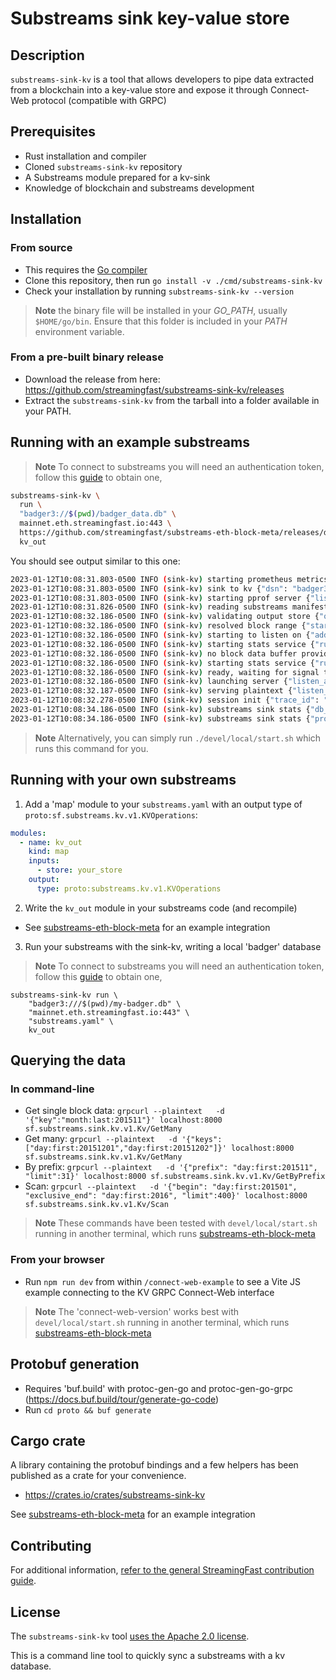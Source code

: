 # Substreams sink key-value store

## Description

`substreams-sink-kv` is a tool that allows developers to pipe data extracted from a blockchain into a key-value store and expose it through Connect-Web protocol (compatible with GRPC)

## Prerequisites

- Rust installation and compiler
- Cloned `substreams-sink-kv` repository
- A Substreams module prepared for a kv-sink
- Knowledge of blockchain and substreams development

## Installation

### From source

* This requires the [Go compiler](https://go.dev/)
* Clone this repository, then run `go install -v ./cmd/substreams-sink-kv`
* Check your installation by running `substreams-sink-kv --version`

> **Note** the binary file will be installed in your *GO_PATH*, usually `$HOME/go/bin`. Ensure that this folder is included in your *PATH* environment variable.

### From a pre-built binary release

* Download the release from here: https://github.com/streamingfast/substreams-sink-kv/releases
* Extract the `substreams-sink-kv` from the tarball into a folder available in your PATH.

## Running with an example substreams

> **Note** To connect to substreams you will need an authentication token, follow this [guide](https://substreams.streamingfast.io/reference-and-specs/authentication) to obtain one,

```bash
substreams-sink-kv \
  run \
  "badger3://$(pwd)/badger_data.db" \
  mainnet.eth.streamingfast.io:443 \
  https://github.com/streamingfast/substreams-eth-block-meta/releases/download/v0.4.0/substreams-eth-block-meta-v0.4.0.spkg \
  kv_out
```

You should see output similar to this one:
```bash
2023-01-12T10:08:31.803-0500 INFO (sink-kv) starting prometheus metrics server {"listen_addr": "localhost:9102"}
2023-01-12T10:08:31.803-0500 INFO (sink-kv) sink to kv {"dsn": "badger3:///Users/stepd/repos/substreams-sink-kv/badger_data.db", "endpoint": "mainnet.eth.streamingfast.io:443", "manifest_path": "https://github.com/streamingfast/substreams-eth-block-meta/releases/download/v0.4.0/substreams-eth-block-meta-v0.4.0.spkg", "output_module_name": "kv_out", "block_range": ""}
2023-01-12T10:08:31.803-0500 INFO (sink-kv) starting pprof server {"listen_addr": "localhost:6060"}
2023-01-12T10:08:31.826-0500 INFO (sink-kv) reading substreams manifest {"manifest_path": "https://github.com/streamingfast/substreams-eth-block-meta/releases/download/v0.4.0/substreams-eth-block-meta-v0.4.0.spkg"}
2023-01-12T10:08:32.186-0500 INFO (sink-kv) validating output store {"output_store": "kv_out"}
2023-01-12T10:08:32.186-0500 INFO (sink-kv) resolved block range {"start_block": 0, "stop_block": 0}
2023-01-12T10:08:32.186-0500 INFO (sink-kv) starting to listen on {"addr": "localhost:8000"}
2023-01-12T10:08:32.186-0500 INFO (sink-kv) starting stats service {"runs_each": "2s"}
2023-01-12T10:08:32.186-0500 INFO (sink-kv) no block data buffer provided. since undo steps are possible, using default buffer size {"size": 12}
2023-01-12T10:08:32.186-0500 INFO (sink-kv) starting stats service {"runs_each": "2s"}
2023-01-12T10:08:32.186-0500 INFO (sink-kv) ready, waiting for signal to quit
2023-01-12T10:08:32.186-0500 INFO (sink-kv) launching server {"listen_addr": "localhost:8000"}
2023-01-12T10:08:32.187-0500 INFO (sink-kv) serving plaintext {"listen_addr": "localhost:8000"}
2023-01-12T10:08:32.278-0500 INFO (sink-kv) session init {"trace_id": "a3c59bd7992c433402b70f9541565d2d"}
2023-01-12T10:08:34.186-0500 INFO (sink-kv) substreams sink stats {"db_flush_rate": "10.500 flush/s (21 total)", "data_msg_rate": "0.000 msg/s (0 total)", "progress_msg_rate": "0.000 msg/s (0 total)", "block_rate": "0.000 blocks/s (0 total)", "flushed_entries": 0, "last_block": "None"}
2023-01-12T10:08:34.186-0500 INFO (sink-kv) substreams sink stats {"progress_msg_rate": "16551.500 msg/s (33103 total)", "block_rate": "10941.500 blocks/s (21883 total)", "last_block": "#291883 (66d03f819dde948b297c8d582889246d7ba11a5b947335497f8716a7b608f78e)"}
```

> **Note** Alternatively, you can simply run `./devel/local/start.sh` which runs this command for you.

## Running with your own substreams

1. Add a 'map' module to your `substreams.yaml` with an output type of `proto:sf.substreams.kv.v1.KVOperations`:

```yaml
modules:
  - name: kv_out
    kind: map
    inputs:
      - store: your_store
    output:
      type: proto:substreams.kv.v1.KVOperations
```

2. Write the `kv_out` module in your substreams code (and recompile)

* See [substreams-eth-block-meta](https://github.com/streamingfast/substreams-eth-block-meta) for an example integration


3. Run your substreams with the sink-kv, writing a local 'badger' database

> **Note** To connect to substreams you will need an authentication token, follow this [guide](https://substreams.streamingfast.io/reference-and-specs/authentication) to obtain one,

```shell
substreams-sink-kv run \
    "badger3:///$(pwd)/my-badger.db" \
    "mainnet.eth.streamingfast.io:443" \
    "substreams.yaml" \
    kv_out
```

## Querying the data

### In command-line

* Get single block data: `grpcurl --plaintext   -d '{"key":"month:last:201511"}' localhost:8000 sf.substreams.sink.kv.v1.Kv/GetMany`
* Get many: `grpcurl --plaintext   -d '{"keys":["day:first:20151201","day:first:20151202"]}' localhost:8000 sf.substreams.sink.kv.v1.Kv/GetMany`
* By prefix: `grpcurl --plaintext   -d '{"prefix": "day:first:201511", "limit":31}' localhost:8000 sf.substreams.sink.kv.v1.Kv/GetByPrefix`
* Scan: `grpcurl --plaintext   -d '{"begin": "day:first:201501", "exclusive_end": "day:first:2016", "limit":400}' localhost:8000 sf.substreams.sink.kv.v1.Kv/Scan`

> **Note** These commands have been tested with `devel/local/start.sh` running in another terminal, which runs [substreams-eth-block-meta](https://github.com/streamingfast/substreams-eth-block-meta)
### From your browser

* Run `npm run dev` from within `/connect-web-example` to see a Vite JS example connecting to the KV GRPC Connect-Web interface

> **Note** The 'connect-web-version' works best with `devel/local/start.sh` running in another terminal, which runs [substreams-eth-block-meta](https://github.com/streamingfast/substreams-eth-block-meta)


## Protobuf generation

* Requires 'buf.build' with protoc-gen-go and protoc-gen-go-grpc (https://docs.buf.build/tour/generate-go-code)
* Run `cd proto && buf generate`

## Cargo crate

A library containing the protobuf bindings and a few helpers has been published as a crate for your convenience.

* https://crates.io/crates/substreams-sink-kv

See [substreams-eth-block-meta](https://github.com/streamingfast/substreams-eth-block-meta) for an example integration

## Contributing

For additional information, [refer to the general StreamingFast contribution guide](https://github.com/streamingfast/streamingfast/blob/master/CONTRIBUTING.md).

## License

The `substreams-sink-kv` tool [uses the Apache 2.0 license](https://github.com/streamingfast/substreams/blob/develop/LICENSE/README.md).

This is a command line tool to quickly sync a substreams with a kv database.
